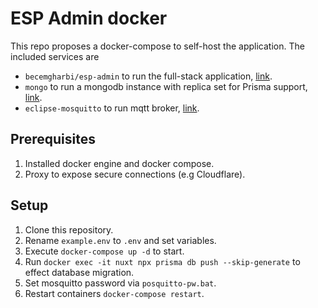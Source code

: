 # ESP Admin docker

This repo proposes a docker-compose to self-host the application. The included services are

- `becemgharbi/esp-admin` to run the full-stack application, [link](https://hub.docker.com/r/becemgharbi/esp-admin).
- `mongo` to run a mongodb instance with replica set for Prisma support, [link](https://hub.docker.com/_/mongo).
- `eclipse-mosquitto` to run mqtt broker, [link](https://hub.docker.com/_/eclipse-mosquitto).

## Prerequisites

1. Installed docker engine and docker compose.
2. Proxy to expose secure connections (e.g Cloudflare).

## Setup

1. Clone this repository.
2. Rename `example.env` to `.env` and set variables.
3. Execute `docker-compose up -d` to start.
4. Run `docker exec -it nuxt npx prisma db push --skip-generate` to effect database migration.
5. Set mosquitto password via `posquitto-pw.bat`.
6. Restart containers `docker-compose restart`.
